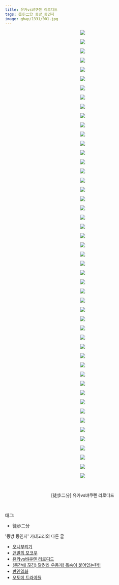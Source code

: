 ```yaml
---
title: 유카vs뱌쿠렌 리로디드
tags: 徒歩二分 동방_동인지
image: ghap/1331/001.jpg
---
```

<div class="article">
<p style="text-align: center; clear: none; float: none;"><img src="{{ site.nasurl }}/ghap/1331/001.jpg"/></p>
<p style="text-align: center; clear: none; float: none;"><img src="{{ site.nasurl }}/ghap/1331/002.jpg"/></p>
<p style="text-align: center; clear: none; float: none;"><img src="{{ site.nasurl }}/ghap/1331/003.jpg"/></p>
<p style="text-align: center; clear: none; float: none;"><img src="{{ site.nasurl }}/ghap/1331/004.jpg"/></p>
<p style="text-align: center; clear: none; float: none;"><img src="{{ site.nasurl }}/ghap/1331/005.jpg"/></p>
<p style="text-align: center; clear: none; float: none;"><img src="{{ site.nasurl }}/ghap/1331/006.jpg"/></p>
<p style="text-align: center; clear: none; float: none;"><img src="{{ site.nasurl }}/ghap/1331/007.jpg"/></p>
<p style="text-align: center; clear: none; float: none;"><img src="{{ site.nasurl }}/ghap/1331/008.jpg"/></p>
<p style="text-align: center; clear: none; float: none;"><img src="{{ site.nasurl }}/ghap/1331/009.jpg"/></p>
<p style="text-align: center; clear: none; float: none;"><img src="{{ site.nasurl }}/ghap/1331/010.jpg"/></p>
<p style="text-align: center; clear: none; float: none;"><img src="{{ site.nasurl }}/ghap/1331/011.jpg"/></p>
<p style="text-align: center; clear: none; float: none;"><img src="{{ site.nasurl }}/ghap/1331/012.jpg"/></p>
<p style="text-align: center; clear: none; float: none;"><img src="{{ site.nasurl }}/ghap/1331/013.jpg"/></p>
<p style="text-align: center; clear: none; float: none;"><img src="{{ site.nasurl }}/ghap/1331/014.jpg"/></p>
<p style="text-align: center; clear: none; float: none;"><img src="{{ site.nasurl }}/ghap/1331/015.jpg"/></p>
<p style="text-align: center; clear: none; float: none;"><img src="{{ site.nasurl }}/ghap/1331/016.jpg"/></p>
<p style="text-align: center; clear: none; float: none;"><img src="{{ site.nasurl }}/ghap/1331/017.jpg"/></p>
<p style="text-align: center; clear: none; float: none;"><img src="{{ site.nasurl }}/ghap/1331/018.jpg"/></p>
<p style="text-align: center; clear: none; float: none;"><img src="{{ site.nasurl }}/ghap/1331/019.jpg"/></p>
<p style="text-align: center; clear: none; float: none;"><img src="{{ site.nasurl }}/ghap/1331/020.jpg"/></p>
<p style="text-align: center; clear: none; float: none;"><img src="{{ site.nasurl }}/ghap/1331/021.jpg"/></p>
<p style="text-align: center; clear: none; float: none;"><img src="{{ site.nasurl }}/ghap/1331/022.jpg"/></p>
<p style="text-align: center; clear: none; float: none;"><img src="{{ site.nasurl }}/ghap/1331/023.jpg"/></p>
<p style="text-align: center; clear: none; float: none;"><img src="{{ site.nasurl }}/ghap/1331/024.jpg"/></p>
<p style="text-align: center; clear: none; float: none;"><img src="{{ site.nasurl }}/ghap/1331/025.jpg"/></p>
<p style="text-align: center; clear: none; float: none;"><img src="{{ site.nasurl }}/ghap/1331/026.jpg"/></p>
<p style="text-align: center; clear: none; float: none;"><img src="{{ site.nasurl }}/ghap/1331/027.jpg"/></p>
<p style="text-align: center; clear: none; float: none;"><img src="{{ site.nasurl }}/ghap/1331/028.jpg"/></p>
<p style="text-align: center; clear: none; float: none;"><img src="{{ site.nasurl }}/ghap/1331/029.jpg"/></p>
<p style="text-align: center; clear: none; float: none;"><img src="{{ site.nasurl }}/ghap/1331/030.jpg"/></p>
<p style="text-align: center; clear: none; float: none;"><img src="{{ site.nasurl }}/ghap/1331/031.jpg"/></p>
<p style="text-align: center; clear: none; float: none;"><img src="{{ site.nasurl }}/ghap/1331/032.jpg"/></p>
<p style="text-align: center; clear: none; float: none;"><img src="{{ site.nasurl }}/ghap/1331/033.jpg"/></p>
<p style="text-align: center; clear: none; float: none;"><img src="{{ site.nasurl }}/ghap/1331/034.jpg"/></p>
<p style="text-align: center; clear: none; float: none;"><img src="{{ site.nasurl }}/ghap/1331/035.jpg"/></p>
<p style="text-align: center; clear: none; float: none;"><img src="{{ site.nasurl }}/ghap/1331/036.jpg"/></p>
<p style="text-align: center; clear: none; float: none;"><img src="{{ site.nasurl }}/ghap/1331/037.jpg"/></p>
<p style="text-align: center; clear: none; float: none;"><img src="{{ site.nasurl }}/ghap/1331/038.jpg"/></p>
<p style="text-align: center; clear: none; float: none;"><img src="{{ site.nasurl }}/ghap/1331/039.jpg"/></p>
<p style="text-align: center; clear: none; float: none;"><img src="{{ site.nasurl }}/ghap/1331/040.jpg"/></p>
<p style="text-align: center; clear: none; float: none;"><img src="{{ site.nasurl }}/ghap/1331/041.jpg"/></p>
<p style="text-align: center; clear: none; float: none;"><img src="{{ site.nasurl }}/ghap/1331/042.jpg"/></p>
<p style="text-align: center; clear: none; float: none;"><img src="{{ site.nasurl }}/ghap/1331/043.jpg"/></p>
<p style="text-align: center; clear: none; float: none;"><img src="{{ site.nasurl }}/ghap/1331/044.jpg"/></p>
<p style="text-align: center; clear: none; float: none;"><img src="{{ site.nasurl }}/ghap/1331/045.jpg"/></p>
<p style="text-align: center; clear: none; float: none;"><img src="{{ site.nasurl }}/ghap/1331/046.jpg"/></p>
<p style="text-align: center; clear: none; float: none;"><img src="{{ site.nasurl }}/ghap/1331/047.jpg"/></p>
<p style="text-align: center; clear: none; float: none;"><img src="{{ site.nasurl }}/ghap/1331/048.jpg"/></p>
<p style="text-align: center; clear: none; float: none;"><img src="{{ site.nasurl }}/ghap/1331/049.jpg"/></p>
<p style="text-align: center; clear: none; float: none;"><br/></p>
<p style="text-align: center; clear: none; float: none;">[徒歩二分] 유카vs뱌쿠렌 리로디드</p>
<p><br/></p>
</div><div class="tagTrail">
<p>태그: </p>
<ul>
<li>徒歩二分</li>
</ul>
</div><div class="another">
<p>'동방 동인지' 카테고리의 다른 글</p>
<ul>
<li><a href="/2016-08-03-ghap_1334">오니부리기</a></li>
<li><a href="/2016-08-03-ghap_1333">맨발의 모코우</a></li>
<li><a href="/2016-08-03-ghap_1331">유카vs뱌쿠렌 리로디드</a></li>
<li><a href="/2016-08-03-ghap_1330">(중간에 끊김) 달려라 우동게! 목숨이 붙어있는한!!</a></li>
<li><a href="/2016-08-03-ghap_1329">반인일화</a></li>
<li><a href="/2016-08-03-ghap_1328">오토메 트라이플</a></li>
</ul>
</div><div class="cb_module cb_fluid">
<div class="cb_wrt cb_profile">
</div><!-- commentList close -->
</div>